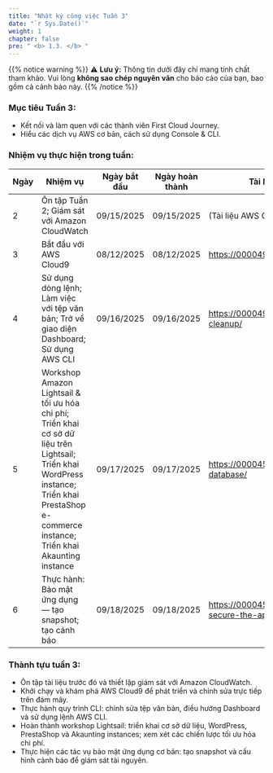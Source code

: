 ```yaml
---
title: "Nhật ký công việc Tuần 3"
date: "`r Sys.Date()`"
weight: 1
chapter: false
pre: " <b> 1.3. </b> "
---
```

{{% notice warning %}} 
⚠️ **Lưu ý:** Thông tin dưới đây chỉ mang tính chất tham khảo. Vui lòng **không sao chép nguyên văn** cho báo cáo của bạn, bao gồm cả cảnh báo này.
{{% /notice %}}


### Mục tiêu Tuần 3:

* Kết nối và làm quen với các thành viên First Cloud Journey.
* Hiểu các dịch vụ AWS cơ bản, cách sử dụng Console & CLI.

### Nhiệm vụ thực hiện trong tuần:
| Ngày | Nhiệm vụ | Ngày bắt đầu | Ngày hoàn thành | Tài liệu tham khảo |
| --- | ---- | ---------- | --------------- | ------------------ |
| 2 | Ôn tập Tuần 2; Giám sát với Amazon CloudWatch | 09/15/2025 | 09/15/2025 | (Tài liệu AWS CloudWatch) |
| 3 | Bắt đầu với AWS Cloud9 | 08/12/2025 | 08/12/2025 | https://000049.awsstudygroup.com |
| 4 | Sử dụng dòng lệnh; Làm việc với tệp văn bản; Trở về giao diện Dashboard; Sử dụng AWS CLI | 09/16/2025 | 09/16/2025 | https://000049.awsstudygroup.com/4-cleanup/ |
| 5 | Workshop Amazon Lightsail & tối ưu hóa chi phí; Triển khai cơ sở dữ liệu trên Lightsail; Triển khai WordPress instance; Triển khai PrestaShop e-commerce instance; Triển khai Akaunting instance | 09/17/2025 | 09/17/2025 | https://000045.awsstudygroup.com/1-database/ |
| 6 | Thực hành: Bảo mật ứng dụng — tạo snapshot; tạo cảnh báo | 09/18/2025 | 09/18/2025 | https://000045.awsstudygroup.com/5-secure-the-applications/ |

### Thành tựu tuần 3:

* Ôn tập tài liệu trước đó và thiết lập giám sát với Amazon CloudWatch.
* Khởi chạy và khám phá AWS Cloud9 để phát triển và chỉnh sửa trực tiếp trên đám mây.
* Thực hành quy trình CLI: chỉnh sửa tệp văn bản, điều hướng Dashboard và sử dụng lệnh AWS CLI.
* Hoàn thành workshop Lightsail: triển khai cơ sở dữ liệu, WordPress, PrestaShop và Akaunting instances; xem xét các chiến lược tối ưu hóa chi phí.
* Thực hiện các tác vụ bảo mật ứng dụng cơ bản: tạo snapshot và cấu hình cảnh báo để giám sát tài nguyên.


